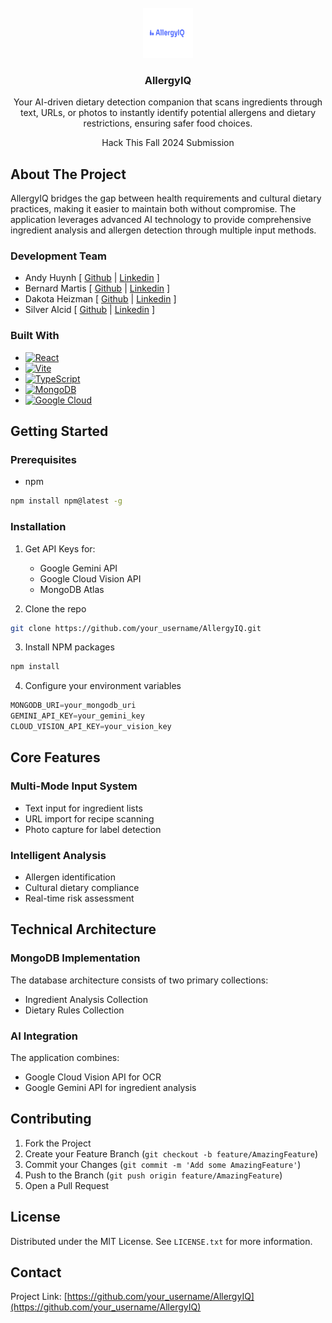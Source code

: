 <br />
<div align="center">
  <a href="https://github.com/github_username/repo_name">
    <img src="images/logo.png" alt="Logo" width="80" height="80">
  </a>

<h3 align="center">AllergyIQ</h3>

  <p align="center">
    Your AI-driven dietary detection companion that scans ingredients through text, URLs, or photos to instantly identify potential allergens and dietary restrictions, ensuring safer food choices.
  </p>

  <p align="center">
    Hack This Fall 2024 Submission
  </p>

</div>

## About The Project

AllergyIQ bridges the gap between health requirements and cultural dietary practices, making it easier to maintain both without compromise. The application leverages advanced AI technology to provide comprehensive ingredient analysis and allergen detection through multiple input methods.

### Development Team
- Andy Huynh [ [Github](https://github.com/AH-Huynh942) | [Linkedin](https://www.linkedin.com/in/andy-huynh-5a572791/) ]
- Bernard Martis [ [Github](https://github.com/bernardm) | [Linkedin](https://www.linkedin.com/in/bernard-martis/) ]
- Dakota Heizman [ [Github](https://github.com/DakotaH5000) | [Linkedin](https://www.linkedin.com/in/Dakota-Heizman/) ]
- Silver Alcid [ [Github](https://github.com/silveralcid) | [Linkedin](https://www.linkedin.com/in/silveralcid/) ]

### Built With

* [![React][React.js]][React-url]
* [![Vite][Vite.js]][Vite-url]
* [![TypeScript][TypeScript.js]][TypeScript-url]
* [![MongoDB][MongoDB.js]][MongoDB-url]
* [![Google Cloud][GoogleCloud.js]][GoogleCloud-url]

## Getting Started

### Prerequisites

* npm
```sh
npm install npm@latest -g
```

### Installation

1. Get API Keys for:
   - Google Gemini API
   - Google Cloud Vision API
   - MongoDB Atlas

2. Clone the repo
```sh
git clone https://github.com/your_username/AllergyIQ.git
```

3. Install NPM packages
```sh
npm install
```

4. Configure your environment variables
```js
MONGODB_URI=your_mongodb_uri
GEMINI_API_KEY=your_gemini_key
CLOUD_VISION_API_KEY=your_vision_key
```

## Core Features

### Multi-Mode Input System
- Text input for ingredient lists
- URL import for recipe scanning
- Photo capture for label detection 

### Intelligent Analysis
- Allergen identification
- Cultural dietary compliance
- Real-time risk assessment 

## Technical Architecture

### MongoDB Implementation
The database architecture consists of two primary collections:
- Ingredient Analysis Collection
- Dietary Rules Collection 

### AI Integration
The application combines:
- Google Cloud Vision API for OCR
- Google Gemini API for ingredient analysis 

## Contributing

1. Fork the Project
2. Create your Feature Branch (`git checkout -b feature/AmazingFeature`)
3. Commit your Changes (`git commit -m 'Add some AmazingFeature'`)
4. Push to the Branch (`git push origin feature/AmazingFeature`)
5. Open a Pull Request

## License

Distributed under the MIT License. See `LICENSE.txt` for more information.

## Contact

Project Link: [https://github.com/your_username/AllergyIQ](https://github.com/your_username/AllergyIQ)

[React.js]: https://img.shields.io/badge/React-20232A?style=for-the-badge&logo=react&logoColor=61DAFB
[React-url]: https://reactjs.org/
[Vite.js]: https://img.shields.io/badge/Vite-646CFF?style=for-the-badge&logo=vite&logoColor=white
[Vite-url]: https://vitejs.dev/
[TypeScript.js]: https://img.shields.io/badge/TypeScript-007ACC?style=for-the-badge&logo=typescript&logoColor=white
[TypeScript-url]: https://www.typescriptlang.org/
[MongoDB.js]: https://img.shields.io/badge/MongoDB-4EA94B?style=for-the-badge&logo=mongodb&logoColor=white
[MongoDB-url]: https://www.mongodb.com/
[GoogleCloud.js]: https://img.shields.io/badge/Google_Cloud-4285F4?style=for-the-badge&logo=google-cloud&logoColor=white
[GoogleCloud-url]: https://cloud.google.com/
